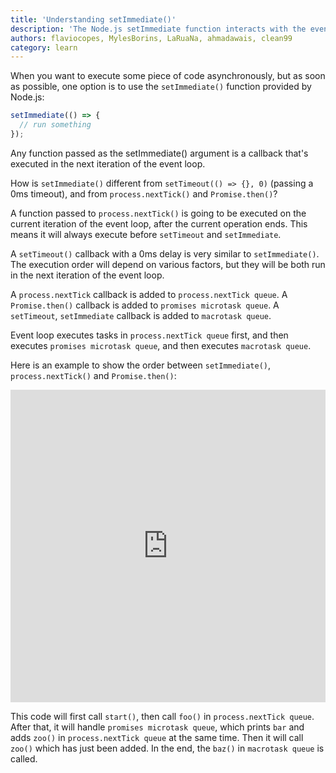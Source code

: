 ```yaml
---
title: 'Understanding setImmediate()'
description: 'The Node.js setImmediate function interacts with the event loop in a special way'
authors: flaviocopes, MylesBorins, LaRuaNa, ahmadawais, clean99
category: learn
---
```


When you want to execute some piece of code asynchronously, but as soon as possible, one option is to use the `setImmediate()` function provided by Node.js:

```js
setImmediate(() => {
  // run something
});
```

Any function passed as the setImmediate() argument is a callback that's executed in the next iteration of the event loop.

How is `setImmediate()` different from `setTimeout(() => {}, 0)` (passing a 0ms timeout), and from `process.nextTick()` and `Promise.then()`?

A function passed to `process.nextTick()` is going to be executed on the current iteration of the event loop, after the current operation ends. This means it will always execute before `setTimeout` and `setImmediate`.

A `setTimeout()` callback with a 0ms delay is very similar to `setImmediate()`. The execution order will depend on various factors, but they will be both run in the next iteration of the event loop.

A `process.nextTick` callback is added to `process.nextTick queue`. A `Promise.then()` callback is added to `promises microtask queue`. A `setTimeout`, `setImmediate` callback is added to `macrotask queue`.

Event loop executes tasks in `process.nextTick queue` first, and then executes `promises microtask queue`, and then executes `macrotask queue`.

Here is an example to show the order between `setImmediate()`, `process.nextTick()` and `Promise.then()`:

<iframe
  title="A simple example for showing difference between setImmediate nextTick Promise"
  src="https://stackblitz.com/edit/nodejs-dev-setimmediate?file=index.js
  &zenmode=1&view=editor"
  alt="nodejs-dev-setimmediate-example on StackBlitz"
  style="height: 500px; width: 100%; border: 0;">
</iframe>

This code will first call `start()`, then call `foo()` in `process.nextTick queue`. After that, it will handle `promises microtask queue`, which prints `bar` and adds `zoo()` in `process.nextTick queue` at the same time. Then it will call `zoo()` which has just been added. In the end, the `baz()` in `macrotask queue` is called.

